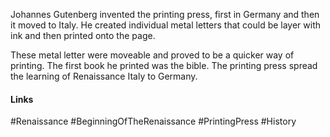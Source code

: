 Johannes Gutenberg invented the printing press, first in Germany and then it moved to Italy. He created individual metal letters that could be layer with ink and then printed onto the page.

These metal letter were moveable and proved to be a quicker way of printing. The first book he printed was the bible. The printing press spread the learning of Renaissance Italy to Germany.

#### Links
#Renaissance #BeginningOfTheRenaissance #PrintingPress #History 
